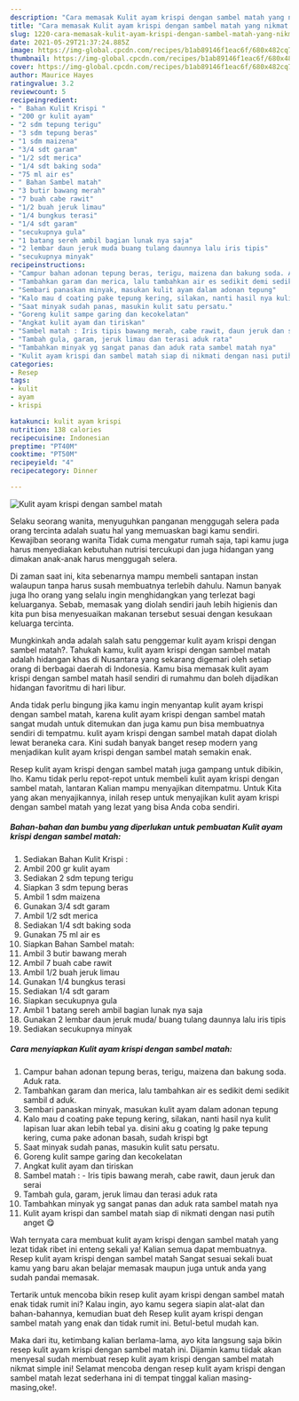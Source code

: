 ```yaml
---
description: "Cara memasak Kulit ayam krispi dengan sambel matah yang nikmat Untuk Jualan"
title: "Cara memasak Kulit ayam krispi dengan sambel matah yang nikmat Untuk Jualan"
slug: 1220-cara-memasak-kulit-ayam-krispi-dengan-sambel-matah-yang-nikmat-untuk-jualan
date: 2021-05-29T21:37:24.885Z
image: https://img-global.cpcdn.com/recipes/b1ab89146f1eac6f/680x482cq70/kulit-ayam-krispi-dengan-sambel-matah-foto-resep-utama.jpg
thumbnail: https://img-global.cpcdn.com/recipes/b1ab89146f1eac6f/680x482cq70/kulit-ayam-krispi-dengan-sambel-matah-foto-resep-utama.jpg
cover: https://img-global.cpcdn.com/recipes/b1ab89146f1eac6f/680x482cq70/kulit-ayam-krispi-dengan-sambel-matah-foto-resep-utama.jpg
author: Maurice Hayes
ratingvalue: 3.2
reviewcount: 5
recipeingredient:
- " Bahan Kulit Krispi "
- "200 gr kulit ayam"
- "2 sdm tepung terigu"
- "3 sdm tepung beras"
- "1 sdm maizena"
- "3/4 sdt garam"
- "1/2 sdt merica"
- "1/4 sdt baking soda"
- "75 ml air es"
- " Bahan Sambel matah"
- "3 butir bawang merah"
- "7 buah cabe rawit"
- "1/2 buah jeruk limau"
- "1/4 bungkus terasi"
- "1/4 sdt garam"
- "secukupnya gula"
- "1 batang sereh ambil bagian lunak nya saja"
- "2 lembar daun jeruk muda buang tulang daunnya lalu iris tipis"
- "secukupnya minyak"
recipeinstructions:
- "Campur bahan adonan tepung beras, terigu, maizena dan bakung soda. Aduk rata."
- "Tambahkan garam dan merica, lalu tambahkan air es sedikit demi sedikit sambil d aduk."
- "Sembari panaskan minyak, masukan kulit ayam dalam adonan tepung"
- "Kalo mau d coating pake tepung kering, silakan, nanti hasil nya kulit lapisan luar akan lebih tebal ya. disini aku g coating lg pake tepung kering, cuma pake adonan basah, sudah krispi bgt"
- "Saat minyak sudah panas, masukin kulit satu persatu."
- "Goreng kulit sampe garing dan kecokelatan"
- "Angkat kulit ayam dan tiriskan"
- "Sambel matah : Iris tipis bawang merah, cabe rawit, daun jeruk dan serai"
- "Tambah gula, garam, jeruk limau dan terasi aduk rata"
- "Tambahkan minyak yg sangat panas dan aduk rata sambel matah nya"
- "Kulit ayam krispi dan sambel matah siap di nikmati dengan nasi putih anget 😋"
categories:
- Resep
tags:
- kulit
- ayam
- krispi

katakunci: kulit ayam krispi 
nutrition: 138 calories
recipecuisine: Indonesian
preptime: "PT40M"
cooktime: "PT50M"
recipeyield: "4"
recipecategory: Dinner

---
```



![Kulit ayam krispi dengan sambel matah](https://img-global.cpcdn.com/recipes/b1ab89146f1eac6f/680x482cq70/kulit-ayam-krispi-dengan-sambel-matah-foto-resep-utama.jpg)

Selaku seorang wanita, menyuguhkan panganan menggugah selera pada orang tercinta adalah suatu hal yang memuaskan bagi kamu sendiri. Kewajiban seorang  wanita Tidak cuma mengatur rumah saja, tapi kamu juga harus menyediakan kebutuhan nutrisi tercukupi dan juga hidangan yang dimakan anak-anak harus menggugah selera.

Di zaman  saat ini, kita sebenarnya mampu membeli santapan instan walaupun tanpa harus susah membuatnya terlebih dahulu. Namun banyak juga lho orang yang selalu ingin menghidangkan yang terlezat bagi keluarganya. Sebab, memasak yang diolah sendiri jauh lebih higienis dan kita pun bisa menyesuaikan makanan tersebut sesuai dengan kesukaan keluarga tercinta. 



Mungkinkah anda adalah salah satu penggemar kulit ayam krispi dengan sambel matah?. Tahukah kamu, kulit ayam krispi dengan sambel matah adalah hidangan khas di Nusantara yang sekarang digemari oleh setiap orang di berbagai daerah di Indonesia. Kamu bisa memasak kulit ayam krispi dengan sambel matah hasil sendiri di rumahmu dan boleh dijadikan hidangan favoritmu di hari libur.

Anda tidak perlu bingung jika kamu ingin menyantap kulit ayam krispi dengan sambel matah, karena kulit ayam krispi dengan sambel matah sangat mudah untuk ditemukan dan juga kamu pun bisa membuatnya sendiri di tempatmu. kulit ayam krispi dengan sambel matah dapat diolah lewat beraneka cara. Kini sudah banyak banget resep modern yang menjadikan kulit ayam krispi dengan sambel matah semakin enak.

Resep kulit ayam krispi dengan sambel matah juga gampang untuk dibikin, lho. Kamu tidak perlu repot-repot untuk membeli kulit ayam krispi dengan sambel matah, lantaran Kalian mampu menyajikan ditempatmu. Untuk Kita yang akan menyajikannya, inilah resep untuk menyajikan kulit ayam krispi dengan sambel matah yang lezat yang bisa Anda coba sendiri.

<!--inarticleads1-->

##### Bahan-bahan dan bumbu yang diperlukan untuk pembuatan Kulit ayam krispi dengan sambel matah:

1. Sediakan  Bahan Kulit Krispi :
1. Ambil 200 gr kulit ayam
1. Sediakan 2 sdm tepung terigu
1. Siapkan 3 sdm tepung beras
1. Ambil 1 sdm maizena
1. Gunakan 3/4 sdt garam
1. Ambil 1/2 sdt merica
1. Sediakan 1/4 sdt baking soda
1. Gunakan 75 ml air es
1. Siapkan  Bahan Sambel matah:
1. Ambil 3 butir bawang merah
1. Ambil 7 buah cabe rawit
1. Ambil 1/2 buah jeruk limau
1. Gunakan 1/4 bungkus terasi
1. Sediakan 1/4 sdt garam
1. Siapkan secukupnya gula
1. Ambil 1 batang sereh ambil bagian lunak nya saja
1. Gunakan 2 lembar daun jeruk muda/ buang tulang daunnya lalu iris tipis
1. Sediakan secukupnya minyak




<!--inarticleads2-->

##### Cara menyiapkan Kulit ayam krispi dengan sambel matah:

1. Campur bahan adonan tepung beras, terigu, maizena dan bakung soda. Aduk rata.
1. Tambahkan garam dan merica, lalu tambahkan air es sedikit demi sedikit sambil d aduk.
1. Sembari panaskan minyak, masukan kulit ayam dalam adonan tepung
1. Kalo mau d coating pake tepung kering, silakan, nanti hasil nya kulit lapisan luar akan lebih tebal ya. disini aku g coating lg pake tepung kering, cuma pake adonan basah, sudah krispi bgt
1. Saat minyak sudah panas, masukin kulit satu persatu.
1. Goreng kulit sampe garing dan kecokelatan
1. Angkat kulit ayam dan tiriskan
1. Sambel matah : - Iris tipis bawang merah, cabe rawit, daun jeruk dan serai
1. Tambah gula, garam, jeruk limau dan terasi aduk rata
1. Tambahkan minyak yg sangat panas dan aduk rata sambel matah nya
1. Kulit ayam krispi dan sambel matah siap di nikmati dengan nasi putih anget 😋




Wah ternyata cara membuat kulit ayam krispi dengan sambel matah yang lezat tidak ribet ini enteng sekali ya! Kalian semua dapat membuatnya. Resep kulit ayam krispi dengan sambel matah Sangat sesuai sekali buat kamu yang baru akan belajar memasak maupun juga untuk anda yang sudah pandai memasak.

Tertarik untuk mencoba bikin resep kulit ayam krispi dengan sambel matah enak tidak rumit ini? Kalau ingin, ayo kamu segera siapin alat-alat dan bahan-bahannya, kemudian buat deh Resep kulit ayam krispi dengan sambel matah yang enak dan tidak rumit ini. Betul-betul mudah kan. 

Maka dari itu, ketimbang kalian berlama-lama, ayo kita langsung saja bikin resep kulit ayam krispi dengan sambel matah ini. Dijamin kamu tiidak akan menyesal sudah membuat resep kulit ayam krispi dengan sambel matah nikmat simple ini! Selamat mencoba dengan resep kulit ayam krispi dengan sambel matah lezat sederhana ini di tempat tinggal kalian masing-masing,oke!.

